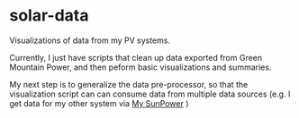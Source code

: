 # solar-data
Visualizations of data from my PV systems.

Currently, I just have scripts that clean up data exported from Green Mountain Power, and then peform basic visualizations and summaries.

My next step is to generalize the data pre-processor, so that the visualization script can can consume data from multiple data sources (e.g. I get data for my other system via [My SunPower](https://login.mysunpower.com/) )
